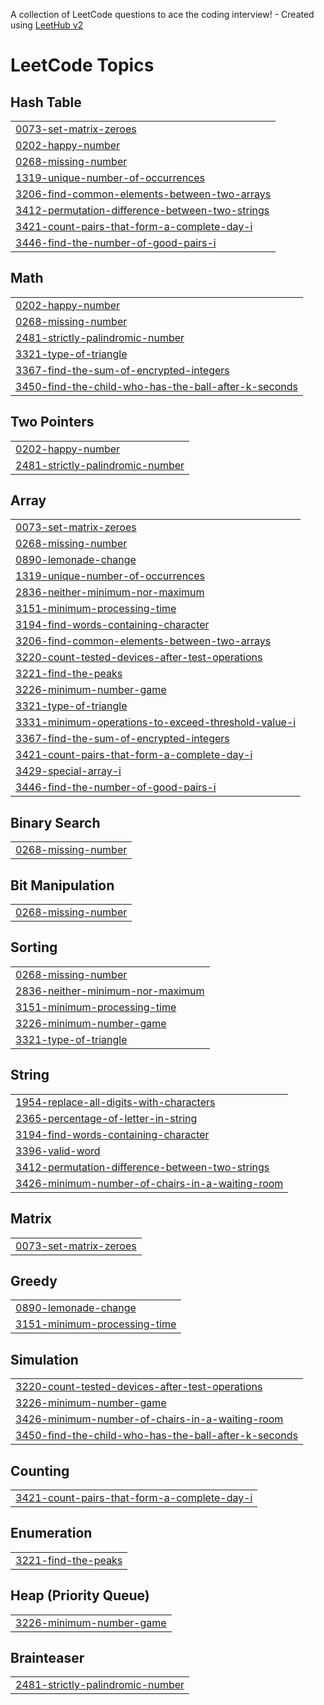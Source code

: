 A collection of LeetCode questions to ace the coding interview! - Created using [LeetHub v2](https://github.com/arunbhardwaj/LeetHub-2.0)
<!---LeetCode Topics Start-->
# LeetCode Topics
## Hash Table
|  |
| ------- |
| [0073-set-matrix-zeroes](https://github.com/Alagukoushik/LeetCode/tree/master/0073-set-matrix-zeroes) |
| [0202-happy-number](https://github.com/Alagukoushik/LeetCode/tree/master/0202-happy-number) |
| [0268-missing-number](https://github.com/Alagukoushik/LeetCode/tree/master/0268-missing-number) |
| [1319-unique-number-of-occurrences](https://github.com/Alagukoushik/LeetCode/tree/master/1319-unique-number-of-occurrences) |
| [3206-find-common-elements-between-two-arrays](https://github.com/Alagukoushik/LeetCode/tree/master/3206-find-common-elements-between-two-arrays) |
| [3412-permutation-difference-between-two-strings](https://github.com/Alagukoushik/LeetCode/tree/master/3412-permutation-difference-between-two-strings) |
| [3421-count-pairs-that-form-a-complete-day-i](https://github.com/Alagukoushik/LeetCode/tree/master/3421-count-pairs-that-form-a-complete-day-i) |
| [3446-find-the-number-of-good-pairs-i](https://github.com/Alagukoushik/LeetCode/tree/master/3446-find-the-number-of-good-pairs-i) |
## Math
|  |
| ------- |
| [0202-happy-number](https://github.com/Alagukoushik/LeetCode/tree/master/0202-happy-number) |
| [0268-missing-number](https://github.com/Alagukoushik/LeetCode/tree/master/0268-missing-number) |
| [2481-strictly-palindromic-number](https://github.com/Alagukoushik/LeetCode/tree/master/2481-strictly-palindromic-number) |
| [3321-type-of-triangle](https://github.com/Alagukoushik/LeetCode/tree/master/3321-type-of-triangle) |
| [3367-find-the-sum-of-encrypted-integers](https://github.com/Alagukoushik/LeetCode/tree/master/3367-find-the-sum-of-encrypted-integers) |
| [3450-find-the-child-who-has-the-ball-after-k-seconds](https://github.com/Alagukoushik/LeetCode/tree/master/3450-find-the-child-who-has-the-ball-after-k-seconds) |
## Two Pointers
|  |
| ------- |
| [0202-happy-number](https://github.com/Alagukoushik/LeetCode/tree/master/0202-happy-number) |
| [2481-strictly-palindromic-number](https://github.com/Alagukoushik/LeetCode/tree/master/2481-strictly-palindromic-number) |
## Array
|  |
| ------- |
| [0073-set-matrix-zeroes](https://github.com/Alagukoushik/LeetCode/tree/master/0073-set-matrix-zeroes) |
| [0268-missing-number](https://github.com/Alagukoushik/LeetCode/tree/master/0268-missing-number) |
| [0890-lemonade-change](https://github.com/Alagukoushik/LeetCode/tree/master/0890-lemonade-change) |
| [1319-unique-number-of-occurrences](https://github.com/Alagukoushik/LeetCode/tree/master/1319-unique-number-of-occurrences) |
| [2836-neither-minimum-nor-maximum](https://github.com/Alagukoushik/LeetCode/tree/master/2836-neither-minimum-nor-maximum) |
| [3151-minimum-processing-time](https://github.com/Alagukoushik/LeetCode/tree/master/3151-minimum-processing-time) |
| [3194-find-words-containing-character](https://github.com/Alagukoushik/LeetCode/tree/master/3194-find-words-containing-character) |
| [3206-find-common-elements-between-two-arrays](https://github.com/Alagukoushik/LeetCode/tree/master/3206-find-common-elements-between-two-arrays) |
| [3220-count-tested-devices-after-test-operations](https://github.com/Alagukoushik/LeetCode/tree/master/3220-count-tested-devices-after-test-operations) |
| [3221-find-the-peaks](https://github.com/Alagukoushik/LeetCode/tree/master/3221-find-the-peaks) |
| [3226-minimum-number-game](https://github.com/Alagukoushik/LeetCode/tree/master/3226-minimum-number-game) |
| [3321-type-of-triangle](https://github.com/Alagukoushik/LeetCode/tree/master/3321-type-of-triangle) |
| [3331-minimum-operations-to-exceed-threshold-value-i](https://github.com/Alagukoushik/LeetCode/tree/master/3331-minimum-operations-to-exceed-threshold-value-i) |
| [3367-find-the-sum-of-encrypted-integers](https://github.com/Alagukoushik/LeetCode/tree/master/3367-find-the-sum-of-encrypted-integers) |
| [3421-count-pairs-that-form-a-complete-day-i](https://github.com/Alagukoushik/LeetCode/tree/master/3421-count-pairs-that-form-a-complete-day-i) |
| [3429-special-array-i](https://github.com/Alagukoushik/LeetCode/tree/master/3429-special-array-i) |
| [3446-find-the-number-of-good-pairs-i](https://github.com/Alagukoushik/LeetCode/tree/master/3446-find-the-number-of-good-pairs-i) |
## Binary Search
|  |
| ------- |
| [0268-missing-number](https://github.com/Alagukoushik/LeetCode/tree/master/0268-missing-number) |
## Bit Manipulation
|  |
| ------- |
| [0268-missing-number](https://github.com/Alagukoushik/LeetCode/tree/master/0268-missing-number) |
## Sorting
|  |
| ------- |
| [0268-missing-number](https://github.com/Alagukoushik/LeetCode/tree/master/0268-missing-number) |
| [2836-neither-minimum-nor-maximum](https://github.com/Alagukoushik/LeetCode/tree/master/2836-neither-minimum-nor-maximum) |
| [3151-minimum-processing-time](https://github.com/Alagukoushik/LeetCode/tree/master/3151-minimum-processing-time) |
| [3226-minimum-number-game](https://github.com/Alagukoushik/LeetCode/tree/master/3226-minimum-number-game) |
| [3321-type-of-triangle](https://github.com/Alagukoushik/LeetCode/tree/master/3321-type-of-triangle) |
## String
|  |
| ------- |
| [1954-replace-all-digits-with-characters](https://github.com/Alagukoushik/LeetCode/tree/master/1954-replace-all-digits-with-characters) |
| [2365-percentage-of-letter-in-string](https://github.com/Alagukoushik/LeetCode/tree/master/2365-percentage-of-letter-in-string) |
| [3194-find-words-containing-character](https://github.com/Alagukoushik/LeetCode/tree/master/3194-find-words-containing-character) |
| [3396-valid-word](https://github.com/Alagukoushik/LeetCode/tree/master/3396-valid-word) |
| [3412-permutation-difference-between-two-strings](https://github.com/Alagukoushik/LeetCode/tree/master/3412-permutation-difference-between-two-strings) |
| [3426-minimum-number-of-chairs-in-a-waiting-room](https://github.com/Alagukoushik/LeetCode/tree/master/3426-minimum-number-of-chairs-in-a-waiting-room) |
## Matrix
|  |
| ------- |
| [0073-set-matrix-zeroes](https://github.com/Alagukoushik/LeetCode/tree/master/0073-set-matrix-zeroes) |
## Greedy
|  |
| ------- |
| [0890-lemonade-change](https://github.com/Alagukoushik/LeetCode/tree/master/0890-lemonade-change) |
| [3151-minimum-processing-time](https://github.com/Alagukoushik/LeetCode/tree/master/3151-minimum-processing-time) |
## Simulation
|  |
| ------- |
| [3220-count-tested-devices-after-test-operations](https://github.com/Alagukoushik/LeetCode/tree/master/3220-count-tested-devices-after-test-operations) |
| [3226-minimum-number-game](https://github.com/Alagukoushik/LeetCode/tree/master/3226-minimum-number-game) |
| [3426-minimum-number-of-chairs-in-a-waiting-room](https://github.com/Alagukoushik/LeetCode/tree/master/3426-minimum-number-of-chairs-in-a-waiting-room) |
| [3450-find-the-child-who-has-the-ball-after-k-seconds](https://github.com/Alagukoushik/LeetCode/tree/master/3450-find-the-child-who-has-the-ball-after-k-seconds) |
## Counting
|  |
| ------- |
| [3421-count-pairs-that-form-a-complete-day-i](https://github.com/Alagukoushik/LeetCode/tree/master/3421-count-pairs-that-form-a-complete-day-i) |
## Enumeration
|  |
| ------- |
| [3221-find-the-peaks](https://github.com/Alagukoushik/LeetCode/tree/master/3221-find-the-peaks) |
## Heap (Priority Queue)
|  |
| ------- |
| [3226-minimum-number-game](https://github.com/Alagukoushik/LeetCode/tree/master/3226-minimum-number-game) |
## Brainteaser
|  |
| ------- |
| [2481-strictly-palindromic-number](https://github.com/Alagukoushik/LeetCode/tree/master/2481-strictly-palindromic-number) |
<!---LeetCode Topics End-->